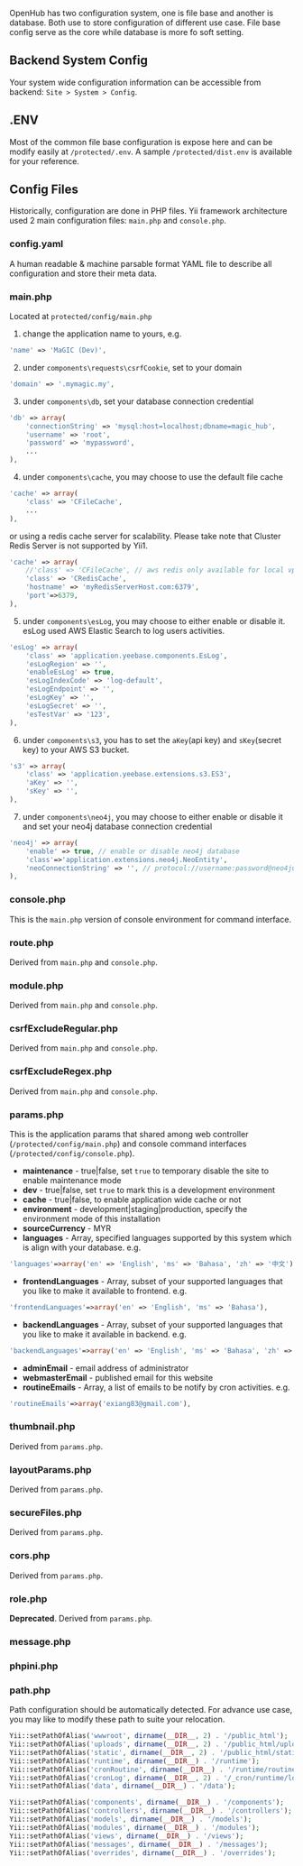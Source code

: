 OpenHub has two configuration system, one is file base and another is database. Both use to store configuration of different use case. File base config serve as the core while database is more fo soft setting. 

## Backend System Config
Your system wide configuration information can be accessible from backend: `Site > System > Config`.

## .ENV
Most of the common file base configuration is expose here and can be modify easily at `/protected/.env`. A sample `/protected/dist.env` is available for your reference.

## Config Files
Historically, configuration are done in PHP files. Yii framework architecture used 2 main configuration files: `main.php` and `console.php`.

### config.yaml
A human readable & machine parsable format YAML file to describe all configuration and store their meta data. 

### main.php
Located at `protected/config/main.php`

1. change the application name to yours, e.g.
``` php
'name' => 'MaGIC (Dev)',
```

2. under `components\requests\csrfCookie`, set to your domain
``` php
'domain' => '.mymagic.my',
```

3. under `components\db`, set your database connection credential
``` php
'db' => array(
    'connectionString' => 'mysql:host=localhost;dbname=magic_hub',
    'username' => 'root',
    'password' => 'mypassword',
    ...
),
```

4. under `components\cache`, you may choose to use the default file cache
``` php
'cache' => array(
    'class' => 'CFileCache',
    ...
),
```
 or using a redis cache server for scalability. Please take note that Cluster Redis Server is not supported by Yii1.
``` php
'cache' => array(
    //'class' => 'CFileCache', // aws redis only available for local vpn
    'class' => 'CRedisCache',
    'hostname' => 'myRedisServerHost.com:6379',
    'port'=>6379,
),
```

5. under `components\esLog`,  you may choose to either enable or disable it. esLog used AWS Elastic Search to log users activities. 
``` php
'esLog' => array(
    'class' => 'application.yeebase.components.EsLog',
    'esLogRegion' => '',
    'enableEsLog' => true,
    'esLogIndexCode' => 'log-default',
    'esLogEndpoint' => '',
    'esLogKey' => '',
    'esLogSecret' => '',
    'esTestVar' => '123',
),
``` 

6. under `components\s3`, you has to set the `aKey`(api key) and `sKey`(secret key) to your AWS S3 bucket.
``` php
's3' => array(
    'class' => 'application.yeebase.extensions.s3.ES3',
    'aKey' => '',
    'sKey' => '',
),
```

7. under `components\neo4j`, you may choose to either enable or disable it and set your neo4j database connection credential

``` php
'neo4j' => array(
	'enable' => true, // enable or disable neo4j database
	'class'=>'application.extensions.neo4j.NeoEntity',
	'neoConnectionString' => '', // protocol://username:password@neo4jurl:porttype  -- type port (http)7474, (bolt)7687 ex. bolt://neo4j:password@localhost:7687
),
```
### console.php
This is the `main.php` version of console environment for command interface.

### route.php
Derived from `main.php` and `console.php`.

### module.php
Derived from `main.php` and `console.php`.

### csrfExcludeRegular.php
Derived from `main.php` and `console.php`.

### csrfExcludeRegex.php
Derived from `main.php` and `console.php`.

### params.php
This is the application params that shared among web controller (`/protected/config/main.php`) and console command interfaces (`/protected/config/console.php`).

* **maintenance** - true|false, set `true` to temporary disable the site to enable maintenance mode 
* **dev** - true|false, set `true` to mark this is a development environment
* **cache** - true|false, to enable application wide cache or not
* **environment** - development|staging|production, specify the environment mode of this installation
* **sourceCurrency** - MYR
* **languages** - Array, specified languages supported by this system which is align with your database. e.g.
``` php
'languages'=>array('en' => 'English', 'ms' => 'Bahasa', 'zh' => '中文'),
```
* **frontendLanguages** - Array, subset of your supported languages that you like to make it available to frontend. e.g.
``` php
'frontendLanguages'=>array('en' => 'English', 'ms' => 'Bahasa'),
```
* **backendLanguages** - Array, subset of your supported languages that you like to make it available in backend. e.g.
``` php
'backendLanguages'=>array('en' => 'English', 'ms' => 'Bahasa', 'zh' => '中文'),
```
* **adminEmail** - email address of administrator
* **webmasterEmail** - published email for this website
* **routineEmails** - Array, a list of emails to be notify by cron activities. e.g.
```  php
'routineEmails'=>array('exiang83@gmail.com'),
```
### thumbnail.php
Derived from `params.php`.

### layoutParams.php
Derived from `params.php`.

### secureFiles.php
Derived from `params.php`.

### cors.php
Derived from `params.php`.

### role.php
**Deprecated**. Derived from `params.php`.

### message.php

### phpini.php

### path.php
Path configuration should be automatically detected. For advance use case, you may like to modify these path to suite your relocation.

``` php
Yii::setPathOfAlias('wwwroot', dirname(__DIR__, 2) . '/public_html');
Yii::setPathOfAlias('uploads', dirname(__DIR__, 2) . '/public_html/uploads');
Yii::setPathOfAlias('static', dirname(__DIR__, 2) . '/public_html/static');
Yii::setPathOfAlias('runtime', dirname(__DIR__) . '/runtime');
Yii::setPathOfAlias('cronRoutine', dirname(__DIR__) . '/runtime/routine');
Yii::setPathOfAlias('cronLog', dirname(__DIR__, 2) . '/_cron/runtime/log');
Yii::setPathOfAlias('data', dirname(__DIR__) . '/data');

Yii::setPathOfAlias('components', dirname(__DIR__) . '/components');
Yii::setPathOfAlias('controllers', dirname(__DIR__) . '/controllers');
Yii::setPathOfAlias('models', dirname(__DIR__) . '/models');
Yii::setPathOfAlias('modules', dirname(__DIR__) . '/modules');
Yii::setPathOfAlias('views', dirname(__DIR__) . '/views');
Yii::setPathOfAlias('messages', dirname(__DIR__) . '/messages');
Yii::setPathOfAlias('overrides', dirname(__DIR__) . '/overrides');

```